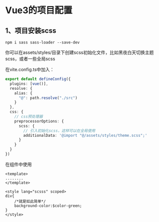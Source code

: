 # Vue3的项目配置

## 1、项目安装scss

```shell
npm i sass sass-loader --save-dev
```

你可以在assets/styles/目录下创建scss初始化文件，比如黑夜白天切换主题scss，或者一些全局scss

在vite.config.ts中加入：

```typescript
export default defineConfig({
  plugins: [vue()],
  resolve: {
    alias: {
      "@": path.resolve("./src")
    }
  },
  css: {
    // css预处理器
    preprocessorOptions: {
      scss: {
        // 引入初始化scss，这样可以在全局使用
        additionalData: '@import "@/assets/styles/theme.scss";'
      }
    }
  }
})
```

在组件中使用

```vue
<template>
........
</template>

<style lang="scsss" scoped>
div{
	/*就是如此简单*/
	background-color:$color-green;
}
</style>
```

